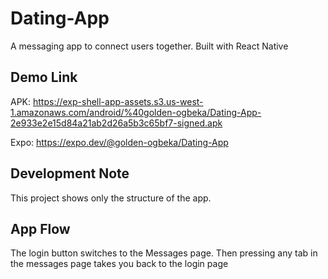 # Dating-App
A messaging app to connect users together. Built with React Native

## Demo Link
APK: https://exp-shell-app-assets.s3.us-west-1.amazonaws.com/android/%40golden-ogbeka/Dating-App-2e933e2e15d84a21ab2d26a5b3c65bf7-signed.apk

Expo: https://expo.dev/@golden-ogbeka/Dating-App

## Development Note
This project shows only the structure of the app. 

## App Flow
The login button switches to the Messages page. Then pressing any tab in the messages page takes you back to the login page
